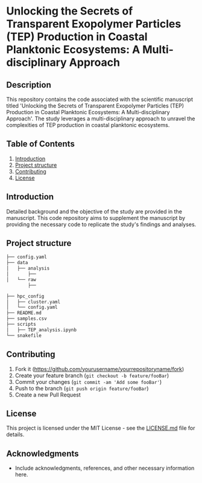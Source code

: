 # Unlocking the Secrets of Transparent Exopolymer Particles (TEP) Production in Coastal Planktonic Ecosystems: A Multi-disciplinary Approach

## Description

This repository contains the code associated with the scientific manuscript titled 'Unlocking the Secrets of Transparent Exopolymer Particles (TEP) Production in Coastal Planktonic Ecosystems: A Multi-disciplinary Approach'. The study leverages a multi-disciplinary approach to unravel the complexities of TEP production in coastal planktonic ecosystems.

## Table of Contents

1. [Introduction](#introduction)
2. [Project structure](#Project-structure)
4. [Contributing](#contributing)
5. [License](#license)

## Introduction

Detailed background and the objective of the study are provided in the manuscript. This code repository aims to supplement the manuscript by providing the necessary code to replicate the study's findings and analyses.

## Project structure

```bash
├── config.yaml
├── data
│   ├── analysis
│       ├── 
│   └── raw
        ├── 

├── hpc_config
│   ├── cluster.yaml
│   └── config.yaml
├── README.md
├── samples.csv
├── scripts
│   ├── TEP_analysis.ipynb
└── snakefile
```

## Contributing

1. Fork it (<https://github.com/yourusername/yourrepositoryname/fork>)
2. Create your feature branch (`git checkout -b feature/fooBar`)
3. Commit your changes (`git commit -am 'Add some fooBar'`)
4. Push to the branch (`git push origin feature/fooBar`)
5. Create a new Pull Request

## License

This project is licensed under the MIT License - see the [LICENSE.md](LICENSE.md) file for details.

## Acknowledgments

* Include acknowledgments, references, and other necessary information here.